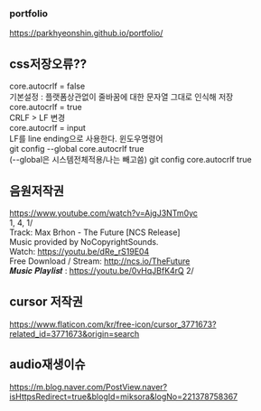 ### portfolio

https://parkhyeonshin.github.io/portfolio/

## css저장오류??

core.autocrlf = false  
기본설정 : 플랫폼상관없이 줄바꿈에 대한 문자열 그대로 인식해 저장  
core.autocrlf = true  
CRLF > LF 변경  
core.autocrlf = input  
LF를 line ending으로 사용한다.
윈도우명령어  
git config --global core.autocrlf true  
(--global은 시스템전체적용/나는 빼고씀)
git config core.autocrlf true

## 음원저작권

https://www.youtube.com/watch?v=AjgJ3NTm0yc  
1, 4,
1/  
Track: Max Brhon - The Future [NCS Release]  
Music provided by NoCopyrightSounds.  
Watch: https://youtu.be/dRe_rS19E04  
Free Download / Stream: http://ncs.io/TheFuture  
𝑴𝒖𝒔𝒊𝒄 𝑷𝒍𝒂𝒚𝒍𝒊𝒔𝒕 : https://youtu.be/0vHqJBfK4rQ
2/

## cursor 저작권

https://www.flaticon.com/kr/free-icon/cursor_3771673?related_id=3771673&origin=search

## audio재생이슈

https://m.blog.naver.com/PostView.naver?isHttpsRedirect=true&blogId=miksora&logNo=221378758367
